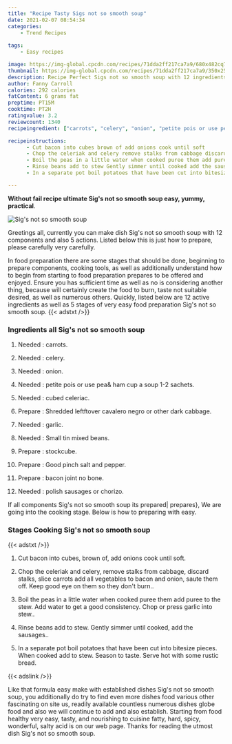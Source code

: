```yaml
---
title: "Recipe Tasty Sigs not so smooth soup"
date: 2021-02-07 08:54:34
categories:
    - Trend Recipes
    
tags:
    - Easy recipes

image: https://img-global.cpcdn.com/recipes/71dda2ff217ca7a9/680x482cq70/sigs-not-so-smooth-soup-recipe-main-photo.jpg
thumbnail: https://img-global.cpcdn.com/recipes/71dda2ff217ca7a9/350x250cq70/sigs-not-so-smooth-soup-recipe-main-photo.jpg
description: Recipe Perfect Sigs not so smooth soup with 12 ingredients and 5 stages of easy cooking.
author: Fanny Carroll
calories: 292 calories
fatContent: 6 grams fat
preptime: PT15M
cooktime: PT2H
ratingvalue: 3.2
reviewcount: 1340
recipeingredient: ["carrots", "celery", "onion", "petite pois or use pea ham cup a soup 12 sachets", "cubed celeriac", "Shredded leftftover cavalero negro or other dark cabbage", "garlic", "Small tin mixed beans", "stockcube", "Good pinch salt and pepper", "bacon joint no bone", "polish sausages or chorizo"]

recipeinstructions: 
      - Cut bacon into cubes brown of add onions cook until soft 
      - Chop the celeriak and celery remove stalks from cabbage discard stalks slice carrots add all vegetables to bacon and onion saute them off Keep good eye on them so they dont burn 
      - Boil the peas in a little water when cooked puree them add puree to the stew Add water to get a good consistency Chop or press garlic into stew 
      - Rinse beans add to stew Gently simmer until cooked add the sausages 
      - In a separate pot boil potatoes that have been cut into bitesize pieces When cooked add to stew Season to tasteServe hot with some rustic bread

---
```




**Without fail recipe ultimate Sig&#39;s not so smooth soup easy, yummy, practical**. 


![Sig&#39;s not so smooth soup](https://img-global.cpcdn.com/recipes/71dda2ff217ca7a9/680x482cq70/sigs-not-so-smooth-soup-recipe-main-photo.jpg "Sig&#39;s not so smooth soup")




Greetings all, currently you can make dish Sig&#39;s not so smooth soup with 12 components and also 5 actions. Listed below this is just how to prepare, please carefully very carefully.

In food preparation there are some stages that should be done, beginning to prepare components, cooking tools, as well as additionally understand how to begin from starting to food preparation prepares to be offered and enjoyed. Ensure you has sufficient time as well as no is considering another thing, because will certainly create the food to burn, taste not suitable desired, as well as numerous others. Quickly, listed below are 12 active ingredients as well as 5 stages of very easy food preparation Sig&#39;s not so smooth soup.
{{< adstxt />}}

### Ingredients all Sig&#39;s not so smooth soup


1. Needed  : carrots.

1. Needed  : celery.

1. Needed  : onion.

1. Needed  : petite pois or use pea&amp; ham cup a soup 1-2 sachets.

1. Needed  : cubed celeriac.

1. Prepare  : Shredded leftftover cavalero negro or other dark cabbage.

1. Needed  : garlic.

1. Needed  : Small tin mixed beans.

1. Prepare  : stockcube.

1. Prepare  : Good pinch salt and pepper.

1. Prepare  : bacon joint no bone.

1. Needed  : polish sausages or chorizo.



If all components Sig&#39;s not so smooth soup its prepared| prepares}, We are going into the cooking stage. Below is how to preparing with easy.

### Stages Cooking Sig&#39;s not so smooth soup

{{< adstxt />}}


1. Cut bacon into cubes, brown of, add onions cook until soft.



1. Chop the celeriak and celery, remove stalks from cabbage, discard stalks, slice carrots add all vegetables to bacon and onion, saute them off. Keep good eye on them so they don&#39;t burn..



1. Boil the peas in a little water when cooked puree them add puree to the stew. Add water to get a good consistency. Chop or press garlic into stew..



1. Rinse beans add to stew. Gently simmer until cooked, add the sausages..



1. In a separate pot boil potatoes that have been cut into bitesize pieces. When cooked add to stew. Season to taste.
Serve hot with some rustic bread.





{{< adslink />}}

Like that formula easy make with established dishes Sig&#39;s not so smooth soup, you additionally do try to find even more dishes food various other fascinating on site us, readily available countless numerous dishes globe food and also we will continue to add and also establish. Starting from food healthy very easy, tasty, and nourishing to cuisine fatty, hard, spicy, wonderful, salty acid is on our web page. Thanks for reading the utmost dish Sig&#39;s not so smooth soup.
